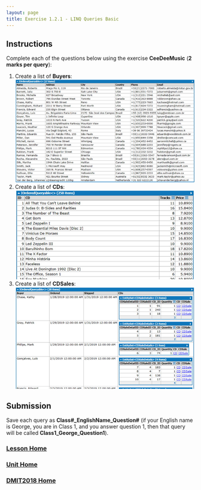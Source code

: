 ```yaml
---
layout: page
title: Exercise 1.2.1 - LINQ Queries Basic
---
```


## Instructions
Complete each of the questions below using the exercise **CeeDeeMusic** (**2 marks per query**):
1. Create a list of **Buyers**:<br>
![1_2_1-01](files/1_2_1-01.jpg)
2. Create a list of **CDs**:<br>
![1_2_1-02](files/1_2_1-02.jpg)
3. Create a list of **CDSales**:<br>
![1_2_1-03](files/1_2_1-03.jpg)

## Submission
Save each query as **Class#_EnglishName_Question#** (if your English name is George, you are in Class 1, and you answer question 1, then that query will be called **Class1_George_Question1**).

### [Lesson Home](1_2_0.md)
### [Unit Home](linq.md)
### [DMIT2018 Home](../)